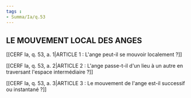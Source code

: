 ```yaml
---
tags : 
- Summa/Ia/q.53
---
```


## LE MOUVEMENT LOCAL DES ANGES

[[CERF Ia, q. 53, a. 1|ARTICLE 1 : L'ange peut-il se mouvoir localement ?]]

[[CERF Ia, q. 53, a. 2|ARTICLE 2 : L'ange passe-t-il d'un lieu à un autre en traversant l'espace intermédiaire ?]]

[[CERF Ia, q. 53, a. 3|ARTICLE 3 : Le mouvement de l'ange est-il successif ou instantané ?]]

